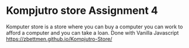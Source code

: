 # Kompjutro store Assignment 4
Komputer store is a store where you can buy a computer you can work to afford a computer and you can take a loan.
Done with Vanilla Javascript 
https://zbettmen.github.io/Kompjutro-Store/
